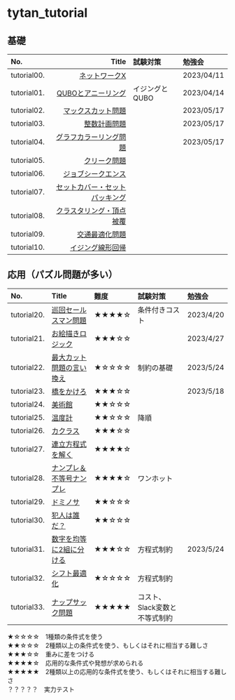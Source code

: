 # tytan_tutorial

基礎
-------------

|No.|Title|試験対策|勉強会|
|:--|--:|:--|:--|
|tutorial00.|<a href="tutorial/tutorial00_networkx.ipynb">ネットワークX</a>||2023/04/11|
|tutorial01.|<a href="tutorial/tutorial01_qubo.ipynb">QUBOとアニーリング</a>|イジングとQUBO|2023/04/14|
|tutorial02.|<a href="tutorial/tutorial02_maxcut.ipynb">マックスカット問題</a>||2023/05/17|
|tutorial03.|<a href="tutorial/tutorial03_bil.ipynb">整数計画問題</a>||2023/05/17|
|tutorial04.|<a href="tutorial/tutorial04_graphcoloring.ipynb">グラフカラーリング問題</a>||2023/05/17|
|tutorial05.|<a href="tutorial/tutorial05_cliques.ipynb">クリーク問題</a>|||
|tutorial06.|<a href="tutorial/tutorial06_job_sequencing_problem.ipynb">ジョブシークエンス</a>|||
|tutorial07.|<a href="tutorial/tutorial07_setcover_setpacking.ipynb">セットカバー・セットパッキング</a>|||
|tutorial08.|<a href="tutorial/tutorial08_clustering_vertex_cover.ipynb">クラスタリング・頂点被覆</a>|||
|tutorial09.|<a href="tutorial/tutorial09_trafficflow_optimization.ipynb">交通最適化問題</a>|||
|tutorial10.|<a href="tutorial/tutorial10_liner_reg.ipynb">イジング線形回帰</a>|||

応用（パズル問題が多い）
-------------

|No.|Title|難度|試験対策|勉強会|
|:--|:--|:--|:--|:--|
|tutorial20.|<a href="tutorial/tutorial20_巡回セールスマン問題.ipynb">巡回セールスマン問題</a>|★★★★☆|条件付きコスト|2023/4/20|
|tutorial21.|<a href="tutorial/tutorial21_お絵かきロジック.ipynb">お絵描きロジック</a>|★★★☆☆||2023/4/27|
|tutorial22.|<a href="tutorial/tutorial22_最大カット問題の言い換え.ipynb">最大カット問題の言い換え</a>|★☆☆☆☆|制約の基礎|2023/5/24|
|tutorial23.|<a href="tutorial/tutorial23_橋をかけろ.ipynb">橋をかけろ</a>|★★★☆☆||2023/5/18|
|tutorial24.|<a href="tutorial/tutorial24_美術館.ipynb">美術館</a>|★★☆☆☆|||
|tutorial25.|<a href="tutorial/tutorial25_温度計.ipynb">温度計</a>|★★☆☆☆|降順||
|tutorial26.|<a href="tutorial/tutorial26_カクラス.ipynb">カクラス</a>|★★★☆☆|||
|tutorial27.|<a href="tutorial/tutorial27_連立方程式を解く.ipynb">連立方程式を解く</a>|★★★★☆|||
|tutorial28.|<a href="tutorial/tutorial28_ナンプレ＆不等号ナンプレ.ipynb">ナンプレ＆不等号ナンプレ</a>|★★★★☆|ワンホット||
|tutorial29.|<a href="tutorial/tutorial29_ドミノサ.ipynb">ドミノサ</a>|★★☆☆☆|||
|tutorial30.|<a href="tutorial/tutorial30_犯人は誰だ？.ipynb">犯人は誰だ？</a>|★★☆☆☆|||
|tutorial31.|<a href="tutorial/tutorial31_数字を均等に2組に分ける.ipynb">数字を均等に2組に分ける</a>|★★★☆☆|方程式制約|2023/5/24|
|tutorial32.|<a href="tutorial/tutorial32_シフト最適化.ipynb">シフト最適化</a>|★☆☆☆☆|方程式制約||
|tutorial33.|<a href="tutorial/tutorial33_ナップサック問題.ipynb">ナップサック問題</a>|★★★★★|コスト、Slack変数と不等式制約||

★☆☆☆☆　1種類の条件式を使う<br>
★★☆☆☆　2種類以上の条件式を使う、もしくはそれに相当する難しさ<br>
★★★☆☆　重みに差をつける<br>
★★★★☆　応用的な条件式や発想が求められる<br>
★★★★★　2種類以上の応用的な条件式を使う、もしくはそれに相当する難しさ<br>
？？？？？　実力テスト<br>
